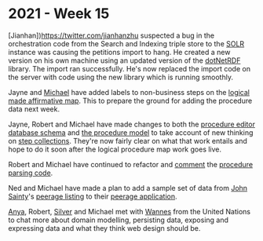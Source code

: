 # 2021 - Week 15

[Jianhan])https://twitter.com/jianhanzhu suspected a bug in the orchestration code from the Search and Indexing triple store to the [SOLR](https://en.wikipedia.org/wiki/Apache_Solr) instance was causing the petitions import to hang. He created a new version on his own machine using an updated version of the [dotNetRDF](https://www.dotnetrdf.org/) library. The import ran successfully. He's now replaced the import code on the server with code using the new library which is running smoothly.

Jayne and [Michael](https://twitter.com/fantasticlife) have added labels to non-business steps on the [logical made affirmative map](https://ukparliament.github.io/ontologies/procedure/flowcharts/sis/logic-gates/made-affirmative.pdf). This to prepare the ground for adding the procedure data next week.

Jayne, Robert and Michael have made changes to both the [procedure editor database schema](https://github.com/ukparliament/ontologies/blob/master/procedure/meta/editor/schema.pdf) and [the procedure model](https://ukparliament.github.io/ontologies/procedure/procedure-ontology.html) to take account of new thinking on [step collections](https://ukparliament.github.io/ontologies/procedure/procedure-ontology.html#d4e244). They're now fairly clear on what that work entails and hope to do it soon after the logical procedure map work goes live.

Robert and Michael have continued to refactor and [comment](https://api.parliament.uk/procedures/meta/comments) the [procedure parsing code](https://github.com/ukparliament/procedure-parsing).

Ned and Michael have made a plan to add a sample set of data from [John Sainty](https://en.wikipedia.org/wiki/John_Sainty_(civil_servant))'s [peerage listing](https://www.wiley.com/en-gb/Peerage+Creations%3A+Chronological+Lists+of+Creations+in+the+Peerages+of+England+and+Great+Britain+1649+1800+and+of+Ireland+1603+1898-p-9781405180436) to their [peerage application](https://api.parliament.uk/peerages).

[Anya](https://twitter.com/bitten_), Robert, [Silver](https://twitter.com/silveroliver) and Michael met with [Wannes](https://twitter.com/wanneslint) from the United Nations to chat more about domain modelling, persisting data, exposing and expressing data and what they think web design should be.